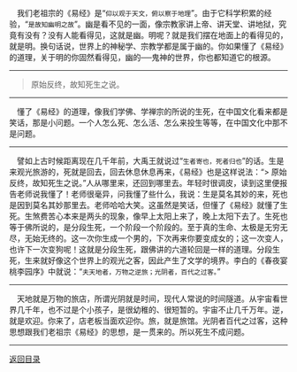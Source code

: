 &emsp;我们老祖宗的《易经》是“``仰以观于天文，俯以察于地理``”。由于它科学积累的经验，“``是故知幽明之故``”。幽是看不见的一面，像宗教家讲上帝、讲天堂、讲地狱，究竟有没有？没有人能看得见，这就是幽。明呢？就是我们摆在地面上的看得见的，就是明。换句话说，世界上的神秘学、宗教学都是属于幽的。你如果懂了《易经》的道理，关于明的你固然看得见，幽的──鬼神的世界，你也都知道它的根源。
___
> 原始反终，故知死生之说。
___
&emsp;懂了《易经》的道理，像我们学佛、学禅宗的所说的生死，在中国文化看来都是笑话，那是小问题。一个人怎么死、怎么活、怎么来投生等等，在中国文化中那不是问题。
___
&emsp;譬如上古时候距离现在几千年前，大禹王就说过“``生者寄也，死者归也``”的话。生是来观光旅游的，死就是回去，回去休息休息再来，《易经》也是这样说法：“> 原始反终，故知死生之说。”人从哪里来，还回到哪里去。年轻时很调皮，读到这里便报告老师说我懂了！老师很毫异，问我懂了些什么，我说：生是莫名其妙的来，死也是因到莫名其妙那里去。老师哈哈大笑。这虽然是笑话，但懂了《易经》就懂了生死。生煞费苦心本来是两头的现象，像早上太阳上来了，晚上太阳下去了。生死也等于佛所说的，是分段生死，一个阶段一个阶段的。至于真的生命、太极是无穷无尽，无始无终的。这一次你生成一个男的，下次再来你要变成女的；这一次变人，也许下一次变狗呢！这就是分段生死，跟佛讲的六道轮回是一样的道理。分段生死，生来就好像这个世界上的观光之客，因此产生了文学的境界。李白的《春夜宴桃李园序》中就说：“``夫天地者，万物之逆旅；光阴者，百代之过客。``”
___
&emsp;天地就是万物的旅店，所谓光阴就是时间，现代人常说的时间隧道。从宇宙看世界几千年，也不过是个小孩子，是很幼稚的、很短暂的。宇宙不止几千万年。逆，就是欢迎。你来了，店老板当面欢迎你。旅，就是旅馆。光阴者百代之过客，这种思想跟我们老祖宗《易经》的思想，是一贯来的。所以死生不成问题。
___
[返回目录](../../master/README.md#目录)